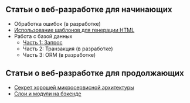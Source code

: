 ## Статьи о веб-разработке для начинающих

- Обработка ошибок (в разработке)
- [Использование шаблонов для генерации HTML](/fs/templates.md)
- Работа с базой данных
  - [Часть 1: Запрос](/fs/db1.md)
  - Часть 2: Транзакция (в разработке)
  - Часть 3: ORM (в разработке)
  
## Статьи о веб-разработке для продолжающих

- [Секрет хорошей микросервисной архитектуры](/nextlvl/microservices/microservices.md)
- [Слои и модули на бэкенде](/nextlvl/modules/modules.md)